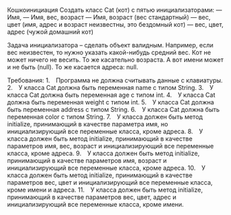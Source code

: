 Кошкоинициация
Создать класс Cat (кот) с пятью инициализаторами:
— Имя,
— Имя, вес, возраст
— Имя, возраст (вес стандартный)
— вес, цвет (имя, адрес и возраст неизвестны, это бездомный кот)
— вес, цвет, адрес (чужой домашний кот)

Задача инициализатора – сделать объект валидным.
Например, если вес неизвестен, то нужно указать какой-нибудь средний вес.
Кот не может ничего не весить.
То же касательно возраста.
А вот имени может и не быть (null).
То же касается адреса: null.


Требования:
1. Программа не должна считывать данные с клавиатуры.
2. У класса Cat должна быть переменная name с типом String.
3. У класса Cat должна быть переменная age с типом int.
4. У класса Cat должна быть переменная weight с типом int.
5. У класса Cat должна быть переменная address с типом String.
6. У класса Cat должна быть переменная color с типом String.
7. У класса должен быть метод initialize, принимающий в качестве параметра имя, но инициализирующий все переменные класса, кроме адреса.
8. У класса должен быть метод initialize, принимающий в качестве параметров имя, вес, возраст и инициализирующий все переменные класса, кроме адреса.
9. У класса должен быть метод initialize, принимающий в качестве параметров имя, возраст и инициализирующий все переменные класса, кроме адреса.
10. У класса должен быть метод initialize, принимающий в качестве параметров вес, цвет и инициализирующий все переменные класса, кроме имени и адреса.
11. У класса должен быть метод initialize, принимающий в качестве параметров вес, цвет, адрес и инициализирующий все переменные класса, кроме имени.
